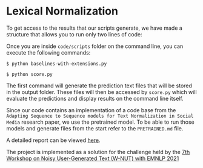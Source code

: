 # Lexical Normalization

To get access to the results that our scripts generate, we have made a structure that allows you to run only two lines of code:

Once you are inside `code/scripts` folder on the command line, you can execute the following commands:

```
$ python baselines-with-extensions.py
```
```
$ python score.py
```


The first command will generate the prediction text files that will be stored in the output folder. These files will then be accessed by `score.py` which will evaluate the predictions and display results on the command line itself.

Since our code contains an implementation of a code base from the `Adapting Sequence to Sequence models for Text Normalization in Social Media` research paper, we use the pretrained model. To be able to run those models and generate files from the start refer to the `PRETRAINED.md` file.

A detailed report can be viewed [here](https://drive.google.com/file/d/1mgeCNgofnTRcDA8IjJxOsDkd0R_Dxgwa/view?usp=sharing).

The project is implemented as a solution for the challenge held by the [7th Workshop on Noisy User-Generated Text (W-NUT) with EMNLP 2021](https://noisy-text.github.io/2021/multi-lexnorm.html)
